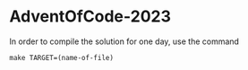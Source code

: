 # AdventOfCode-2023

In order to compile the solution for one day, use the command 
```
make TARGET=(name-of-file)
```
